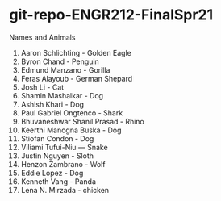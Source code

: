 # git-repo-ENGR212-FinalSpr21
Names and Animals

1. Aaron Schlichting - Golden Eagle
2. Byron Chand - Penguin
3. Edmund Manzano - Gorilla
4. Feras Alayoub - German Shepard
5. Josh Li - Cat
6. Shamin Mashalkar - Dog
7. Ashish Khari - Dog
8. Paul Gabriel Ongtenco - Shark
9. Bhuvaneshwar Shanil Prasad - Rhino
10. Keerthi Manogna Buska - Dog
11. Stiofan Condon - Dog
12. Viliami Tufui-Niu — Snake
13. Justin Nguyen - Sloth
14. Henzon Zambrano - Wolf
15. Eddie Lopez - Dog
16. Kenneth Vang - Panda
17. Lena N. Mirzada - chicken
